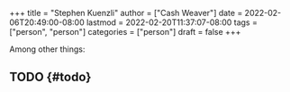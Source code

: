 +++
title = "Stephen Kuenzli"
author = ["Cash Weaver"]
date = 2022-02-06T20:49:00-08:00
lastmod = 2022-02-20T11:37:07-08:00
tags = ["person", "person"]
categories = ["person"]
draft = false
+++

Among other things:


## TODO {#todo}
